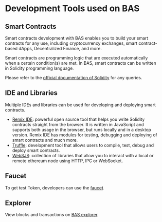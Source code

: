 # Development Tools used on BAS

## Smart Contracts

Smart contracts development with BAS enables you to build your smart contracts for any use, including cryptocurrency exchanges, smart contract-based dApps, Decentralized Finance, and more.

Smart contracts are programming logic that are executed automatically when a certain condition(s) are met. In BAS, smart contracts can be written in Solidity programming language.

Please refer to the [official documentation of Solidity](https://docs.soliditylang.org/en/v0.8.11/) for any queries.

## IDE and Libraries

Multiple IDEs and libraries can be used for developing and deploying smart contracts.

* [Remix IDE](https://remix.ethereum.org/): powerful open source tool that helps you write Solidity contracts straight from the browser. It is written in JavaScript and supports both usage in the browser, but runs locally and in a desktop version. Remix IDE has modules for testing, debugging and deploying of smart contracts and much more.
* [Truffle](https://www.trufflesuite.com/docs/teams/quickstart): development tool that allows users to compile, test, debug and deploy smart contracts.
* [Web3JS](https://web3js.readthedocs.io/en/v1.2.11/): collection of libraries that allow you to interact with a local or remote ethereum node using HTTP, IPC or WebSocket.

## Faucet

To get test Token, developers can use the [faucet](https://bas-aries-faucet.nodereal.io).

## Explorer

View blocks and transactions on [BAS explorer](https://bas-aries-testnet-explorer.nodereal.io/).
